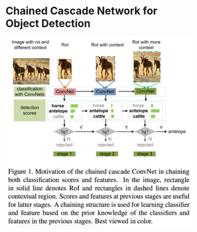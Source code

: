 # Chained Cascade Network for Object Detection

<p align="center">
<img src="figure1.png" alt="Motivation">
</p>
